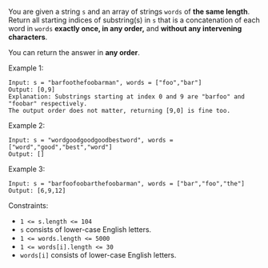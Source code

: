 You are given a string `s` and an array of strings `words` of **the same length**. Return all starting indices of substring(s) in `s` that is a concatenation of each word in `words` **exactly once, in any order,** and **without any intervening characters**.

You can return the answer in **any order**.

Example 1:
```
Input: s = "barfoothefoobarman", words = ["foo","bar"]
Output: [0,9]
Explanation: Substrings starting at index 0 and 9 are "barfoo" and "foobar" respectively.
The output order does not matter, returning [9,0] is fine too.
```
Example 2:
```
Input: s = "wordgoodgoodgoodbestword", words = ["word","good","best","word"]
Output: []
```
Example 3:
```
Input: s = "barfoofoobarthefoobarman", words = ["bar","foo","the"]
Output: [6,9,12]
``` 

Constraints:
- `1 <= s.length <= 104`
- `s` consists of lower-case English letters.
- `1 <= words.length <= 5000`
- `1 <= words[i].length <= 30`
- `words[i]` consists of lower-case English letters.
